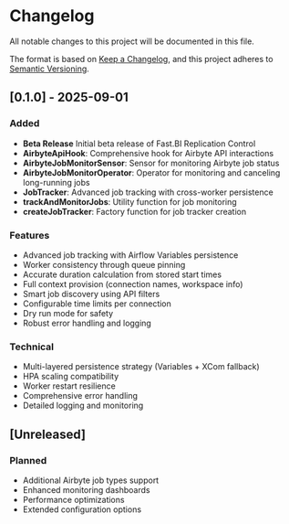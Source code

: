 # Changelog

All notable changes to this project will be documented in this file.

The format is based on [Keep a Changelog](https://keepachangelog.com/en/1.0.0/),
and this project adheres to [Semantic Versioning](https://semver.org/spec/v2.0.0.html).

## [0.1.0] - 2025-09-01

### Added
- **Beta Release** Initial beta release of Fast.BI Replication Control
- **AirbyteApiHook**: Comprehensive hook for Airbyte API interactions
- **AirbyteJobMonitorSensor**: Sensor for monitoring Airbyte job status
- **AirbyteJobMonitorOperator**: Operator for monitoring and canceling long-running jobs
- **JobTracker**: Advanced job tracking with cross-worker persistence
- **trackAndMonitorJobs**: Utility function for job monitoring
- **createJobTracker**: Factory function for job tracker creation

### Features
- Advanced job tracking with Airflow Variables persistence
- Worker consistency through queue pinning
- Accurate duration calculation from stored start times
- Full context provision (connection names, workspace info)
- Smart job discovery using API filters
- Configurable time limits per connection
- Dry run mode for safety
- Robust error handling and logging

### Technical
- Multi-layered persistence strategy (Variables + XCom fallback)
- HPA scaling compatibility
- Worker restart resilience
- Comprehensive error handling
- Detailed logging and monitoring

## [Unreleased]

### Planned
- Additional Airbyte job types support
- Enhanced monitoring dashboards
- Performance optimizations
- Extended configuration options
